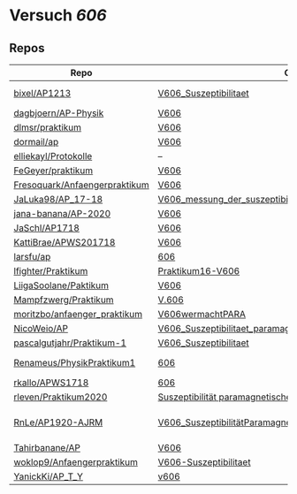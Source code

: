 # Versuch *606*

## Repos

|                                 Repo                                 |                                                                                    Ordner                                                                                     |                                                                                                                                                                                                                                                                                     PDFs                                                                                                                                                                                                                                                                                      |
|----------------------------------------------------------------------|-------------------------------------------------------------------------------------------------------------------------------------------------------------------------------|-------------------------------------------------------------------------------------------------------------------------------------------------------------------------------------------------------------------------------------------------------------------------------------------------------------------------------------------------------------------------------------------------------------------------------------------------------------------------------------------------------------------------------------------------------------------------------|
|[bixel/AP1213](../repo/bixel/AP1213)                                  |[V606_Suszeptibilitaet](https://github.com/bixel/AP1213/tree/master/V606_Suszeptibilitaet)                                                                                     |[00_protokoll.pdf](https://docs.google.com/viewer?url=https://raw.githubusercontent.com/bixel/AP1213/master/V606_Suszeptibilitaet/00_protokoll.pdf)<br/>[anleitung_V606.pdf](https://docs.google.com/viewer?url=https://raw.githubusercontent.com/bixel/AP1213/master/V606_Suszeptibilitaet/anleitung_V606.pdf)                                                                                                                                                                                                                                                                |
|[dagbjoern/AP-Physik](../repo/dagbjoern/AP-Physik)                    |[V606](https://github.com/dagbjoern/AP-Physik/tree/master/V606)                                                                                                                |–                                                                                                                                                                                                                                                                                                                                                                                                                                                                                                                                                                              |
|[dlmsr/praktikum](../repo/dlmsr/praktikum)                            |[V606](https://github.com/dlmsr/praktikum/tree/master/V606)                                                                                                                    |–                                                                                                                                                                                                                                                                                                                                                                                                                                                                                                                                                                              |
|[dormail/ap](../repo/dormail/ap)                                      |[V606](https://github.com/dormail/ap/tree/main/V606)                                                                                                                           |–                                                                                                                                                                                                                                                                                                                                                                                                                                                                                                                                                                              |
|[elliekayl/Protokolle](../repo/elliekayl/Protokolle)                  |–                                                                                                                                                                              |[V606_Suszeptibilitaet_paramagnetischer_Substanzen.pdf](https://docs.google.com/viewer?url=https://raw.githubusercontent.com/elliekayl/Protokolle/master/V400-703/V606_Suszeptibilitaet_paramagnetischer_Substanzen.pdf)                                                                                                                                                                                                                                                                                                                                                       |
|[FeGeyer/praktikum](../repo/FeGeyer/praktikum)                        |[V606](https://github.com/FeGeyer/praktikum/tree/master/4_Semester/V606)                                                                                                       |[V606.pdf](https://docs.google.com/viewer?url=https://raw.githubusercontent.com/FeGeyer/praktikum/master/4_Semester/PDF-Dateien/V606.pdf)                                                                                                                                                                                                                                                                                                                                                                                                                                      |
|[Fresoquark/Anfaengerpraktikum](../repo/Fresoquark/Anfaengerpraktikum)|[V606](https://github.com/Fresoquark/Anfaengerpraktikum/tree/master/V606)                                                                                                      |–                                                                                                                                                                                                                                                                                                                                                                                                                                                                                                                                                                              |
|[JaLuka98/AP_17-18](../repo/JaLuka98/AP_17-18)                        |[V606_messung_der_suszeptibilitaet_paramagnetischer_substanzen](https://github.com/JaLuka98/AP_17-18/tree/master/V606_messung_der_suszeptibilitaet_paramagnetischer_substanzen)|–                                                                                                                                                                                                                                                                                                                                                                                                                                                                                                                                                                              |
|[jana-banana/AP-2020](../repo/jana-banana/AP-2020)                    |[V606](https://github.com/jana-banana/AP-2020/tree/main/we%20did%20that/V606)                                                                                                  |–                                                                                                                                                                                                                                                                                                                                                                                                                                                                                                                                                                              |
|[JaSchl/AP1718](../repo/JaSchl/AP1718)                                |[V606](https://github.com/JaSchl/AP1718/tree/master/V606)                                                                                                                      |[V606.pdf](https://docs.google.com/viewer?url=https://raw.githubusercontent.com/JaSchl/AP1718/master/V606/V606.pdf)                                                                                                                                                                                                                                                                                                                                                                                                                                                            |
|[KattiBrae/APWS201718](../repo/KattiBrae/APWS201718)                  |[V606](https://github.com/KattiBrae/APWS201718/tree/master/AP2/V606)                                                                                                           |–                                                                                                                                                                                                                                                                                                                                                                                                                                                                                                                                                                              |
|[larsfu/ap](../repo/larsfu/ap)                                        |[606](https://github.com/larsfu/ap/tree/master/606)                                                                                                                            |–                                                                                                                                                                                                                                                                                                                                                                                                                                                                                                                                                                              |
|[lfighter/Praktikum](../repo/lfighter/Praktikum)                      |[Praktikum16-V606](https://github.com/lfighter/Praktikum/tree/master/Praktikum16-V606)                                                                                         |–                                                                                                                                                                                                                                                                                                                                                                                                                                                                                                                                                                              |
|[LiigaSoolane/Paktikum](../repo/LiigaSoolane/Paktikum)                |[V606](https://github.com/LiigaSoolane/Paktikum-mit-dem-Teufel/tree/main/V606)                                                                                                 |–                                                                                                                                                                                                                                                                                                                                                                                                                                                                                                                                                                              |
|[Mampfzwerg/Praktikum](../repo/Mampfzwerg/Praktikum)                  |[V.606](https://github.com/Mampfzwerg/Praktikum/tree/master/V.606)                                                                                                             |[main.pdf](https://docs.google.com/viewer?url=https://raw.githubusercontent.com/Mampfzwerg/Praktikum/master/V.606/latex-template/main.pdf)                                                                                                                                                                                                                                                                                                                                                                                                                                     |
|[moritzbo/anfaenger_praktikum](../repo/moritzbo/anfaenger_praktikum)  |[V606wermachtPARA](https://github.com/moritzbo/anfaenger_praktikum/tree/main/V606wermachtPARA)                                                                                 |–                                                                                                                                                                                                                                                                                                                                                                                                                                                                                                                                                                              |
|[NicoWeio/AP](../repo/NicoWeio/AP)                                    |[V606_Suszeptibilitaet_paramagnetischer_Substanzen](https://github.com/NicoWeio/AP/tree/gh-pages/V606_Suszeptibilitaet_paramagnetischer_Substanzen)                            |[main.pdf](https://docs.google.com/viewer?url=https://raw.githubusercontent.com/NicoWeio/AP/gh-pages/V606_Suszeptibilitaet_paramagnetischer_Substanzen/build/main.pdf)                                                                                                                                                                                                                                                                                                                                                                                                         |
|[pascalgutjahr/Praktikum-1](../repo/pascalgutjahr/Praktikum-1)        |[V606_Suszeptibilitaet](https://github.com/pascalgutjahr/Praktikum-1/tree/master/V606_Suszeptibilitaet)                                                                        |–                                                                                                                                                                                                                                                                                                                                                                                                                                                                                                                                                                              |
|[Renameus/PhysikPraktikum1](../repo/Renameus/PhysikPraktikum1)        |[606](https://github.com/Renameus/PhysikPraktikum1/tree/master/Versuche/606)                                                                                                   |[protokoll - Copy.pdf](https://docs.google.com/viewer?url=https://raw.githubusercontent.com/Renameus/PhysikPraktikum1/master/Versuche/606/protokoll%20-%20Copy.pdf)<br/>[protokoll.pdf](https://docs.google.com/viewer?url=https://raw.githubusercontent.com/Renameus/PhysikPraktikum1/master/Versuche/606/protokoll.pdf)                                                                                                                                                                                                                                                      |
|[rkallo/APWS1718](../repo/rkallo/APWS1718)                            |[606](https://github.com/rkallo/APWS1718/tree/master/606)                                                                                                                      |[main.pdf](https://docs.google.com/viewer?url=https://raw.githubusercontent.com/rkallo/APWS1718/master/606/main.pdf)                                                                                                                                                                                                                                                                                                                                                                                                                                                           |
|[rleven/Praktikum2020](../repo/rleven/Praktikum2020)                  |[Suszeptibilität paramagnetischer Stoffe](https://github.com/rleven/Praktikum2020/tree/master/Suszeptibilit%C3%A4t%20paramagnetischer%20Stoffe)                                |–                                                                                                                                                                                                                                                                                                                                                                                                                                                                                                                                                                              |
|[RnLe/AP1920-AJRM](../repo/RnLe/AP1920-AJRM)                          |[V606_SuszeptibilitätParamagneten](https://github.com/RnLe/AP1920-AJRM/tree/master/V606_Suszeptibilit%C3%A4tParamagneten)                                                      |[V606.pdf](https://docs.google.com/viewer?url=https://raw.githubusercontent.com/RnLe/AP1920-AJRM/master/V606_Suszeptibilit%C3%A4tParamagneten/V606.pdf)<br/>[V606_ReneMarcelLehner_AntoniaJoelleBock_ErstabgabeK.pdf](https://docs.google.com/viewer?url=https://raw.githubusercontent.com/RnLe/AP1920-AJRM/master/V606_Suszeptibilit%C3%A4tParamagneten/V606_ReneMarcelLehner_AntoniaJoelleBock_ErstabgabeK.pdf)<br/>[V606a.pdf](https://docs.google.com/viewer?url=https://raw.githubusercontent.com/RnLe/AP1920-AJRM/master/V606_Suszeptibilit%C3%A4tParamagneten/V606a.pdf)|
|[Tahirbanane/AP](../repo/Tahirbanane/AP)                              |[V606](https://github.com/Tahirbanane/AP/tree/main/V606)                                                                                                                       |–                                                                                                                                                                                                                                                                                                                                                                                                                                                                                                                                                                              |
|[woklop9/Anfaengerpraktikum](../repo/woklop9/Anfaengerpraktikum)      |[V606-Suszeptibilitaet](https://github.com/woklop9/Anfaengerpraktikum/tree/master/V606-Suszeptibilitaet)                                                                       |–                                                                                                                                                                                                                                                                                                                                                                                                                                                                                                                                                                              |
|[YanickKi/AP_T_Y](../repo/YanickKi/AP_T_Y)                            |[v606](https://github.com/YanickKi/AP_T_Y/tree/main/v606)                                                                                                                      |–                                                                                                                                                                                                                                                                                                                                                                                                                                                                                                                                                                              |
